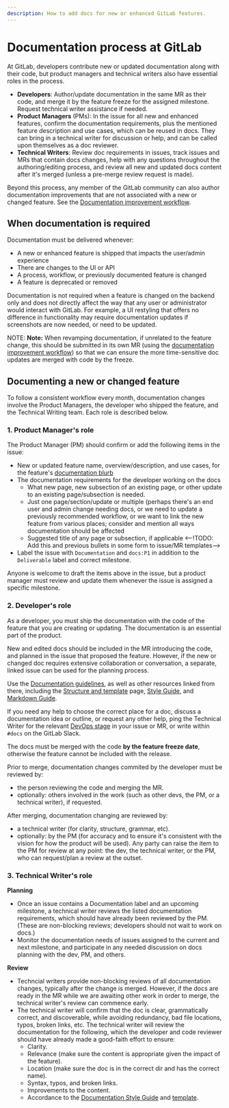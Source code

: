 ```yaml
---
description: How to add docs for new or enhanced GitLab features.
---
```


# Documentation process at GitLab

At GitLab, developers contribute new or updated documentation along with their code, but product managers and technical writers also have essential roles in the process.

- **Developers**: Author/update documentation in the same MR as their code, and
merge it by the feature freeze for the assigned milestone. Request technical writer
assistance if needed.
- **Product Managers** (PMs): In the issue for all new and enhanced features,
confirm the documentation requirements, plus the mentioned feature description
and use cases, which can be reused in docs. They can bring in a technical
writer for discussion or help, and can be called upon themselves as a doc reviewer.
- **Technical Writers**: Review doc requirements in issues, track issues and MRs
that contain docs changes, help with any questions throughout the authoring/editing process,
and review all new and updated docs content after it's merged (unless a pre-merge
review request is made).

Beyond this process, any member of the GitLab community can also author documentation
improvements that are not associated with a new or changed feature. See the [Documentation improvement workflow](improvement-workflow.md).

## When documentation is required

Documentation must be delivered whenever:

- A new or enhanced feature is shipped that impacts the user/admin experience
- There are changes to the UI or API
- A process, workflow, or previously documented feature is changed
- A feature is deprecated or removed

Documentation is not required when a feature is changed on the backend
only and does not directly affect the way that any user or
administrator would interact with GitLab. For example, a UI restyling that offers
no difference in functionality may require documentation updates if screenshots
are now needed, or need to be updated.

NOTE: **Note:**
When revamping documentation, if unrelated to the feature change, this should be submitted
in its own MR (using the [documentation improvement workflow](improvement-workflow.md))
so that we can ensure the more time-sensitive doc updates are merged with code by the freeze.

## Documenting a new or changed feature

To follow a consistent workflow every month, documentation changes
involve the Product Managers, the developer who shipped the feature,
and the Technical Writing team. Each role is described below.

### 1. Product Manager's role

The Product Manager (PM) should confirm or add the following items in the issue:

- New or updated feature name, overview/description, and use cases, for the feature's [documentation blurb](structure.md#documentation-blurb)
- The documentation requirements for the developer working on the docs
  - What new page, new subsection of an existing page, or other update to an existing page/subsection is needed.
  - Just one page/section/update or multiple (perhaps there's an end user and admin change needing docs, or we need to update a previously recommended workflow, or we want to link the new feature from various places; consider and mention all ways documentation should be affected
  - Suggested title of any page or subsection, if applicable <--!TODO: Add this and previous bullets in some form to issue/MR templates-->
- Label the issue with `Documentation` and `docs:P1` in addition to the `Deliverable` label and correct milestone.

Anyone is welcome to draft the items above in the issue, but a product manager must review and update them whenever the issue is assigned a specific milestone. 

### 2. Developer's role

As a developer, you must ship the documentation with the code of the feature that
you are creating or updating. The documentation is an essential part of the product.

New and edited docs should be included in the MR introducing the code, and planned
in the issue that proposed the feature. However, if the new or changed doc requires
extensive collaboration or conversation, a separate, linked issue can be used for the planning process.

Use the [Documentation guidelines](index.md), as well as other resources linked from there,
including the [Structure and template](structure.md) page, [Style Guide](styleguide.md), and [Markdown Guide](https://about.gitlab.com/handbook/product/technical-writing/markdown-guide/). 

If you need any help to choose the correct place for a doc, discuss a documentation
idea or outline, or request any other help, ping the Technical Writer for the relevant
[DevOps stage](https://about.gitlab.com/handbook/product/categories/#devops-stages)
in your issue or MR, or write within `#docs` on the GitLab Slack.

The docs must be merged with the code **by the feature freeze date**, otherwise the feature cannot be included with the release.<!-- TODO: Policy/process for feature-flagged issues-->

Prior to merge, documentation changes commited by the developer must be reviewed by:
* the person reviewing the code and merging the MR.
* optionally: others involved in the work (such as other devs, the PM, or a technical writer), if requested.

After merging, documentation changing are reviewed by:
* a technical writer (for clarity, structure, grammar, etc).
* optionally: by the PM (for accuracy and to ensure it's consistent with the vision for how the product will be used).
Any party can raise the item to the PM for review at any point: the dev, the technical writer, or the PM, who can request/plan a review at the outset.

### 3. Technical Writer's role

**Planning**
  - Once an issue contains a Documentation label and an upcoming milestone, a
technical writer reviews the listed documentation requirements, which should have
already been reviewed by the PM. (These are non-blocking reviews; developers should
not wait to work on docs.)
  - Monitor the documentation needs of issues assigned to the current and next milestone,
and participate in any needed discussion on docs planning with the dev, PM, and others.

**Review**
- Techncial writers provide non-blocking reviews of all documentation changes,
typically after the change is merged. However, if the docs are ready in the MR while
we are awaiting other work in order to merge, the technical writer's review can commence early.
- The technical writer will confirm that the doc is clear, grammatically correct,
and discoverable, while avoiding redundancy, bad file locations, typos, broken links,
etc. The technical writer will review the documentation for the following, which
the developer and code reviewer should have already made a good-faith effort to ensure:
  - Clarity.
  - Relevance (make sure the content is appropriate given the impact of the feature).
  - Location (make sure the doc is in the correct dir and has the correct name).
  - Syntax, typos, and broken links.
  - Improvements to the content.
  - Accordance to the [Documentation Style Guide](styleguide.md) and [template](stucture.md).
